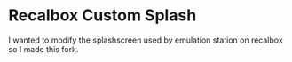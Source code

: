 Recalbox Custom Splash
================

I wanted to modify the splashscreen used by emulation station on recalbox so I made this fork.
